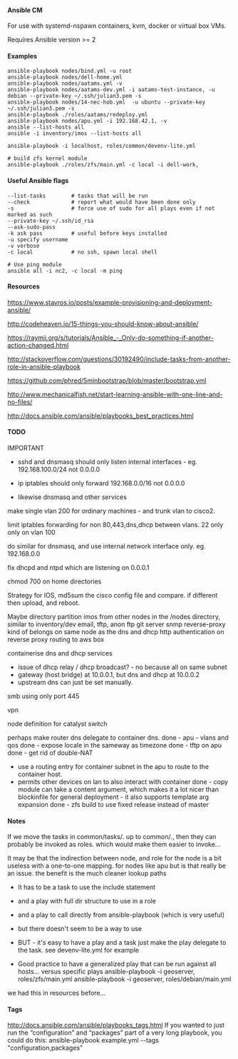 
#### Ansible CM

For use with systemd-nspawn containers, kvm, docker or virtual box VMs.

Requires Ansible version >= 2

#### Examples

```
ansible-playbook nodes/bind.yml -u root
ansible-playbook nodes/dell-home.yml
ansible-playbook nodes/aatams.yml -v
ansible-playbook nodes/aatams-dev.yml -i aatams-test-instance, -u debian --private-key ~/.ssh/julian3.pem -s
ansible-playbook nodes/14-nec-hob.yml  -u ubuntu --private-key ~/.ssh/julian3.pem -s
ansible-playbook ./roles/aatams/redeploy.yml
ansible-playbook nodes/apu.yml -i 192.168.42.1, -v
ansible --list-hosts all
ansible -i inventory/imos --list-hosts all

ansible-playbook -i localhost, roles/common/devenv-lite.yml

# build zfs kernel module
ansible-playbook ./roles/zfs/main.yml -c local -i dell-work,

```

#### Useful Ansible flags
```
--list-tasks        # tasks that will be run
--check             # report what would have been done only
-s                  # force use of sudo for all plays even if not marked as such
--private-key ~/.ssh/id_rsa
--ask-sudo-pass
-k ask pass         # useful before keys installed
-u specify username
-v verbose
-c local            # no ssh, spawn local shell

# Use ping module
ansible all -i nc2, -c local -m ping
```

#### Resources

https://www.stavros.io/posts/example-provisioning-and-deployment-ansible/

http://codeheaven.io/15-things-you-should-know-about-ansible/

https://raymii.org/s/tutorials/Ansible_-_Only-do-something-if-another-action-changed.html

http://stackoverflow.com/questions/30192490/include-tasks-from-another-role-in-ansible-playbook

https://github.com/phred/5minbootstrap/blob/master/bootstrap.yml

http://www.mechanicalfish.net/start-learning-ansible-with-one-line-and-no-files/

http://docs.ansible.com/ansible/playbooks_best_practices.html

#### TODO

IMPORTANT
  - sshd and dnsmasq should only listen internal interfaces - eg. 192.168.100.0/24 not 0.0.0.0

  - ip iptables should only forward 192.168.0.0/16 not 0.0.0.0

  - likewise dnsmasq and other services

make single vlan 200 for ordinary machines - and trunk vlan to cisco2. 


limit iptables forwarding for non 80,443,dns,dhcp between vlans. 22 only only on vlan 100

do similar for dnsmasq, and use internal network interface only.
  eg. 192.168.0.0

fix dhcpd and ntpd which are listening on 0.0.0.1

chmod 700 on home directories

Strategy for IOS, md5sum the cisco config file and compare. if different then upload, and reboot.

Maybe directory partition imos from other nodes in the /nodes directory, similar to inventory/dev
email, tftp, anon ftp
git server
snmp
reverse-proxy kind of belongs on same node as the dns and dhcp
http authentication on reverse proxy
routing to aws box

containerise dns and dhcp services
  - issue of dhcp relay / dhcp broadcast? - no because all on same subnet
  - gateway (host bridge) at 10.0.0.1, but dns and dhcp at 10.0.0.2
  - upstream dns can just be set manually.

smb using only port 445

vpn

node definition for catalyst switch

perhaps make router dns delegate to container dns.
done - apu - vlans and qos
done - expose locale in the sameway as timezone
done - tftp on apu
done  - get rid of double-NAT
  - use a routing entry for container subnet in the apu to route to the container host.
  - permits other devices on lan to also interact with container
done - copy module can take a content argument, which makes it a lot nicer
            than blockinfile for general deployment
            - it also supports template arg expansion
done - zfs build to use fixed release instead of master

#### Notes

If we move the tasks in common/tasks/*.*  up to common/*.*, then they
  can probably be invoked as roles. which would make them easier
  to invoke...

It may be that the indirection between node, and role for the node is a bit useless
  with a one-to-one mapping. for nodes like apu
  but is that really be an issue. the benefit is the much cleaner lookup paths


  - It has to be a task to use the include statement
  - and a play with full dir structure to use in a role
  - and a play to call directly from ansible-playbook (which is very useful)
  - but there doesn't seem to be a way to use

  - BUT - it's easy to have a play and a task
      just make the play delegate to the task. see devenv-lite.yml for example


  - Good practice to have a generalized play that can be run against all hosts...
  versus specific plays
  ansible-playbook -i geoserver, roles/zfs/main.yml
  ansible-playbook -i geoserver, roles/debian/main.yml

  we had this in resources before...

#### Tags
  http://docs.ansible.com/ansible/playbooks_tags.html
  If you wanted to just run the “configuration” and “packages” part of a very long playbook, you could do this:
  ansible-playbook example.yml --tags "configuration,packages"


